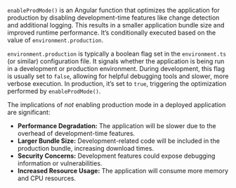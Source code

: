 `enableProdMode()` is an Angular function that optimizes the application for production by disabling development-time features like change detection and additional logging. This results in a smaller application bundle size and improved runtime performance. It’s conditionally executed based on the value of `environment.production`. 

`environment.production` is typically a boolean flag set in the `environment.ts` (or similar) configuration file.  It signals whether the application is being run in a development or production environment.  During development, this flag is usually set to `false`, allowing for helpful debugging tools and slower, more verbose execution. In production, it’s set to `true`, triggering the optimization performed by `enableProdMode()`.

The implications of *not* enabling production mode in a deployed application are significant:

*   **Performance Degradation:** The application will be slower due to the overhead of development-time features.
*   **Larger Bundle Size:**  Development-related code will be included in the production bundle, increasing download times.
*   **Security Concerns:**  Development features could expose debugging information or vulnerabilities.
*   **Increased Resource Usage:** The application will consume more memory and CPU resources.